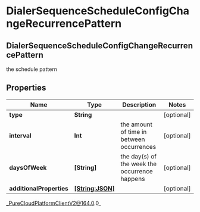 # DialerSequenceScheduleConfigChangeRecurrencePattern

## DialerSequenceScheduleConfigChangeRecurrencePattern
the schedule pattern

## Properties

|Name | Type | Description | Notes|
|------------ | ------------- | ------------- | -------------|
| **type** | **String** |  | [optional] |
| **interval** | **Int** | the amount of time in between occurrences | [optional] |
| **daysOfWeek** | **[String]** | the day(s) of the week the occurrence happens | [optional] |
| **additionalProperties** | [**[String:JSON]**](JSON) |  | [optional] |



_PureCloudPlatformClientV2@164.0.0_
